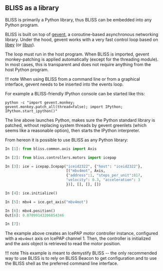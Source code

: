 ## BLISS as a library

BLISS is primarily a Python library, thus BLISS can be embedded into any Python program.

BLISS is built on top of [gevent](http://www.gevent.org/), a coroutine-based asynchronous networking library. Under the hood, gevent works with a very fast control loop based on [libev](http://software.schmorp.de/pkg/libev.html) (or [libuv](http://docs.libuv.org/en/v1.x/)).

The loop must run in the host program. When BLISS is imported, gevent monkey-patching is applied automatically (except for the threading module). In most cases, this is transparent and does not require anything from the host Python program.

!!! note
    When using BLISS from a command line or from a graphical interface, gevent needs to be inserted into the events loop.

For example a BLISS-friendly IPython console can be started like this:

    python -c "import gevent.monkey; gevent.monkey.patch_all(thread=False); import IPython; IPython.start_ipython()"

The line above launches Python, makes sure the Python standard library is patched, without replacing system threads by gevent greenlets (which seems like a reasonable option), then starts the IPython interpreter.

From hereon it is possible to use BLISS as any Python library:

```python
In [1]: from bliss.common.axis import Axis

In [2]: from bliss.controllers.motors import icepap

In [3]: ice = icepap.Icepap("iceid2322", {"host": "iceid2322"},
                            [("mbv4mot", Axis,
                            {"address":1, "steps_per_unit":817,
                            "velocity": 0.3, "acceleration": 3
                            })], [], [], [])

In [4]: ice.initialize()

In [5]: mbv4 = ice.get_axis("mbv4mot")

In [6]: mbv4.position()
Out[6]: 0.07099143206854346

In [7]:
```

The example above creates an IcePAP motor controller instance, configured with a `mbv4mot` axis on IcePAP channel 1. Then, the
controller is initialized and the axis object is retrieved to read the motor position.

!!! note
    This example is meant to demystify BLISS -- the only recommended
    way to use BLISS is to rely on BLISS Beacon to get configuration
    and to use the BLISS shell as the preferred command line
    interface.

